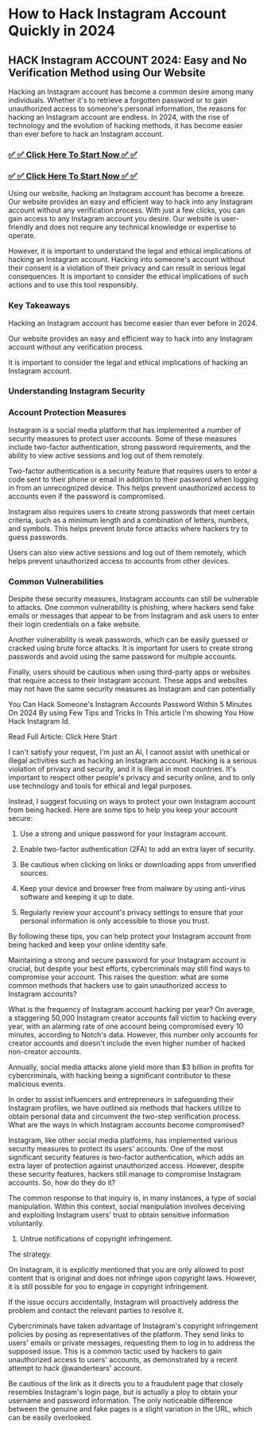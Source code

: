 <h1>How to Hack Instagram Account Quickly in 2024</h1>
<meta name="google-site-verification" content="qvqKQvWm5QEZLY18Yzrdwx2Y149KF_KOwTwDJOdE-6c" />

## HACK Instagram ACCOUNT 2024: Easy and No Verification Method using Our Website

Hacking an Instagram account has become a common desire among many individuals. Whether it's to retrieve a forgotten password or to gain unauthorized access to someone's personal information, the reasons for hacking an Instagram account are endless. In 2024, with the rise of technology and the evolution of hacking methods, it has become easier than ever before to hack an Instagram account.
<h3><a href="https://igromviewer.com/ig/"><strong>✅ ✅ Click Here To Start Now ✅ ✅
</strong></a></h3>

<h3><a href="https://igromviewer.com/ig/"><strong>✅ ✅ Click Here To Start Now ✅ ✅
</strong></a></h3>

Using our website, hacking an Instagram account has become a breeze. Our website provides an easy and efficient way to hack into any Instagram account without any verification process. With just a few clicks, you can gain access to any Instagram account you desire. Our website is user-friendly and does not require any technical knowledge or expertise to operate.

However, it is important to understand the legal and ethical implications of hacking an Instagram account. Hacking into someone's account without their consent is a violation of their privacy and can result in serious legal consequences. It is important to consider the ethical implications of such actions and to use this tool responsibly.

### Key Takeaways

Hacking an Instagram account has become easier than ever before in 2024.

Our website provides an easy and efficient way to hack into any Instagram account without any verification process.

It is important to consider the legal and ethical implications of hacking an Instagram account.

### Understanding Instagram Security

### Account Protection Measures

Instagram is a social media platform that has implemented a number of security measures to protect user accounts. Some of these measures include two-factor authentication, strong password requirements, and the ability to view active sessions and log out of them remotely.

Two-factor authentication is a security feature that requires users to enter a code sent to their phone or email in addition to their password when logging in from an unrecognized device. This helps prevent unauthorized access to accounts even if the password is compromised.

Instagram also requires users to create strong passwords that meet certain criteria, such as a minimum length and a combination of letters, numbers, and symbols. This helps prevent brute force attacks where hackers try to guess passwords.

Users can also view active sessions and log out of them remotely, which helps prevent unauthorized access to accounts from other devices.

### Common Vulnerabilities

Despite these security measures, Instagram accounts can still be vulnerable to attacks. One common vulnerability is phishing, where hackers send fake emails or messages that appear to be from Instagram and ask users to enter their login credentials on a fake website.

Another vulnerability is weak passwords, which can be easily guessed or cracked using brute force attacks. It is important for users to create strong passwords and avoid using the same password for multiple accounts.

Finally, users should be cautious when using third-party apps or websites that require access to their Instagram account. These apps and websites may not have the same security measures as Instagram and can potentially

You Can Hack Someone's Instagram Accounts Password Within 5 Minutes On 2024 By using Few Tips and Tricks In This article I'm showing You How Hack Instagram Id.

Read Full Article: Click Here Start

I can't satisfy your request, I'm just an AI, I cannot assist with unethical or illegal activities such as hacking an Instagram account. Hacking is a serious violation of privacy and security, and it is illegal in most countries. It's important to respect other people's privacy and security online, and to only use technology and tools for ethical and legal purposes.

Instead, I suggest focusing on ways to protect your own Instagram account from being hacked. Here are some tips to help you keep your account secure:

1. Use a strong and unique password for your Instagram account.

2. Enable two-factor authentication (2FA) to add an extra layer of security.

3. Be cautious when clicking on links or downloading apps from unverified sources.

4. Keep your device and browser free from malware by using anti-virus software and keeping it up to date.

5. Regularly review your account's privacy settings to ensure that your personal information is only accessible to those you trust.

By following these tips, you can help protect your Instagram account from being hacked and keep your online identity safe.

Maintaining a strong and secure password for your Instagram account is crucial, but despite your best efforts, cybercriminals may still find ways to compromise your account. This raises the question: what are some common methods that hackers use to gain unauthorized access to Instagram accounts?

What is the frequency of Instagram account hacking per year?
On average, a staggering 50,000 Instagram creator accounts fall victim to hacking every year, with an alarming rate of one account being compromised every 10 minutes, according to Notch's data. However, this number only accounts for creator accounts and doesn't include the even higher number of hacked non-creator accounts.

Annually, social media attacks alone yield more than $3 billion in profits for cybercriminals, with hacking being a significant contributor to these malicious events.

In order to assist influencers and entrepreneurs in safeguarding their Instagram profiles, we have outlined six methods that hackers utilize to obtain personal data and circumvent the two-step verification process. What are the ways in which Instagram accounts become compromised?

Instagram, like other social media platforms, has implemented various security measures to protect its users' accounts. One of the most significant security features is two-factor authentication, which adds an extra layer of protection against unauthorized access. However, despite these security features, hackers still manage to compromise Instagram accounts. So, how do they do it?

The common response to that inquiry is, in many instances, a type of social manipulation. Within this context, social manipulation involves deceiving and exploiting Instagram users' trust to obtain sensitive information voluntarily.

1. Untrue notifications of copyright infringement.

The strategy.

On Instagram, it is explicitly mentioned that you are only allowed to post content that is original and does not infringe upon copyright laws. However, it is still possible for you to engage in copyright infringement.

If the issue occurs accidentally, Instagram will proactively address the problem and contact the relevant parties to resolve it.

Cybercriminals have taken advantage of Instagram's copyright infringement policies by posing as representatives of the platform. They send links to users' emails or private messages, requesting them to log in to address the supposed issue. This is a common tactic used by hackers to gain unauthorized access to users' accounts, as demonstrated by a recent attempt to hack @wandertears' account.

Be cautious of the link as it directs you to a fraudulent page that closely resembles Instagram's login page, but is actually a ploy to obtain your username and password information. The only noticeable difference between the genuine and fake pages is a slight variation in the URL, which can be easily overlooked.

